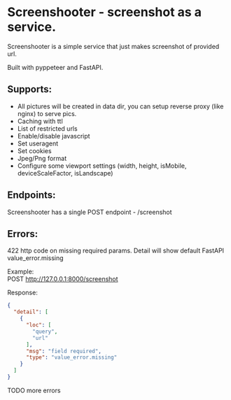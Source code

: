 # Screenshooter - screenshot as a service.

Screenshooter is a simple service that just makes screenshot of provided url.

Built with pyppeteer and FastAPI.

## Supports:
* All pictures will be created in data dir, you can setup reverse proxy (like nginx) to serve pics.
* Caching with ttl
* List of restricted urls
* Enable/disable javascript
* Set useragent
* Set cookies
* Jpeg/Png format
* Configure some viewport settings (width, height, isMobile, deviceScaleFactor, isLandscape)

## Endpoints:
Screenshooter has a single POST endpoint - /screenshot

## Errors:
422 http code on missing required params. Detail will show default FastAPI value_error.missing

Example:  
POST http://127.0.0.1:8000/screenshot

Response:
```json
{
  "detail": [
    {
      "loc": [
        "query",
        "url"
      ],
      "msg": "field required",
      "type": "value_error.missing"
    }
  ]
}
```
TODO more errors